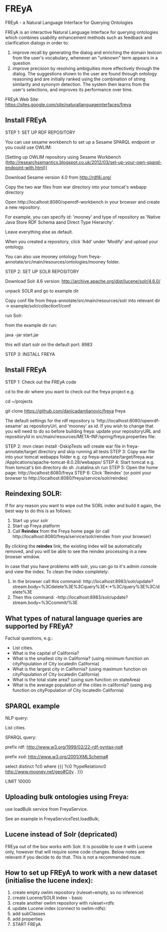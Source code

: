 # FREyA
FREyA - a Natural Language Interface for Querying Ontologies

FREyA is an interactive Natural Language Interface for querying ontologies which combines usability enhancement methods such as feedback and clarification dialogs in order to:
1) improve recall by generating the dialog and enriching the domain lexicon from the user's vocabulary, whenever an "unknown" term appears in a question
2) improve precision by resolving ambiguities more effectively through the dialog. The suggestions shown to the user are found through ontology reasoning and are initially ranked using the combination of string similarity and synonym detection. The system then learns from the user's selections, and improves its performance over time.

FREyA Web Site:
https://sites.google.com/site/naturallanguageinterfaces/freya


 Install FREyA
--------------------------------------------------------------------------------
STEP 1: SET UP RDF REPOSITORY

You can use sesame workbench to set up a Sesame SPARQL endpoint or you could use OWLIM:

[Setting up OWLIM repository using Sesame Workbench (http://researchsemantics.blogspot.co.uk/2012/03/set-up-your-own-sparql-endpoint-with.html)]

Download Sesame version 4.0 from http://rdf4j.org/

Copy the two war files from war directory into your tomcat's webapp directory

Open http://localhost:8080/openrdf-workbench in your browser and create a new repository.

For example, you can specify id: 'mooney' and type of repository as 'Native Java Store RDF Schema aand Direct Type Hierarchy'.

Leave everything else as default.

When you created a repository, click 'Add' under 'Modify' and upload your ontology. 

You can also use mooney ontology from freya-annotate/src/main/resources/ontologies/mooney folder.

STEP 2: SET UP SOLR REPOSITORY

Download Solr 4.6 version: http://archive.apache.org/dist/lucene/solr/4.6.0/

unpack SOLR and go to example dir

Copy conf file from freya-annotate/src/main/resources/solr into relevant dir -> example/solr/collection1/conf 

run Solr:

from the example dir run:

java -jar start.jar

this will start solr on the default port: 8983


STEP 3: INSTALL FREYA

Install FREyA
--------------------------------------------------------------------------------
STEP 1: Check out the FREyA code

cd to the dir where you want to check out the freya project e.g. 

cd ~/projects

git clone https://github.com/danicadamljanovic/freya freya

The default settings for the rdf repository is 'http://localhost:8080/openrdf-sesame' as repositoryUrl, and 'mooney' as id.
If you wish to change that you will need to do so before building freya: update your repositoryURL and repositoryId in
 src/main/resources/META-INF/spring/freya.properties file.

STEP 2: mvn clean install -DskipTests will create war file in freya-annotate/target directory and skip running all tests
STEP 3: Copy war file into your tomcat webapps folder e.g. 
cp freya-annotate/target/freya.war /Applications/apache-tomcat-8.0.28/webapps/
STEP 4: Start tomcat e.g. from tomcat's bin directory do sh ./catalina.sh run
STEP 5: Open the home page: http://localhost:8080/freya
STEP 6: Click 'Reindex' (or point your browser to http://localhost:8080/freya/service/solr/reindex)


Reindexing SOLR:
----------------------------------------
If for any reason you want to wipe out the SORL index and build it again, the best way to do this is as follows:

1. Start up your solr
2. Start up Freya platform
3. Call **Reindex** from the Freya home page (or call http://localhost:8080/freya/service/solr/reindex from your browser)

By clicking the **reindex** link, the existing index will be automatically removed, and you will be able to see the reindex processing in a new browser window.

In case that you have problems with solr, you can go to it's admin console and view the index. To clean the index completely:
1. In the browser call this command:
http://localhost:8983/solr/update?stream.body=%3Cdelete%3E%3Cquery%3E*:*%3C/query%3E%3C/delete%3E
2. Then this command:
-http://localhost:8983/solr/update?stream.body=%3Ccommit/%3E


What types of natural language queries are supported by FREyA?
--------------------------------------------------------------------------------
Factual questions, e.g.:
-  List cities.
-  What is the capital of California?
-  What is the smallest city in California? (using minimum function on cityPopulation of City locatedIn California)
-  What is the largest city in California? (using maximum function on cityPopulation of City locatedIn California)
-  What is the total state area? (using sum function on stateArea)
-  What is the average population of the cities in california? (using avg function on cityPopulation of City locatedIn California)  


SPARQL example
----------------------------------------
NLP query: 

List cities.

SPARQL query:

prefix rdf: <http://www.w3.org/1999/02/22-rdf-syntax-ns#>

prefix xsd: <http://www.w3.org/2001/XMLSchema#>

select distinct ?c0 where {{{  ?c0  ?typeRelationc0 <http://www.mooney.net/geo#City> .  }}} 

LIMIT 10000


Uploading bulk ontologies using Freya:
----------------------------------------
use loadBulk service from FreyaService.

See an example in FreyaServiceTest.loadBulk;


Lucene instead of Solr (depricated)
----------------------------------------
FREya out of the box works with Solr. It is possible to use it with 
Lucene only, however that will require some code changes. Below notes 
are relevant if you decide to do that. This is not a recommended route.


How to set up FREyA to work with a new dataset (initialise the lucene index):
----------------------------------------
1. create empty owlim repository (ruleset=empty, so no inference)
2. create Lucene/SOLR index - basic
3. create another owlim repository with ruleset=rdfs
4. update Lucene index (connect to owlim-rdfs):
5. add subClasses
6. add properties
7. START FREyA